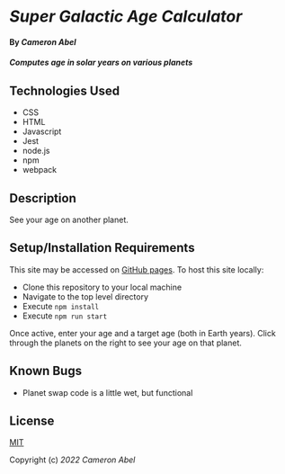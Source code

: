 # _Super Galactic Age Calculator_

#### By _**Cameron Abel**_

#### _Computes age in solar years on various planets_

## Technologies Used

- CSS
- HTML
- Javascript
- Jest
- node.js
- npm
- webpack

## Description

See your age on another planet.

## Setup/Installation Requirements

This site may be accessed on [GitHub pages](https://cameronabel.github.io/galactic-age-calculator/). To host this site locally:

- Clone this repository to your local machine
- Navigate to the top level directory
- Execute `npm install`
- Execute `npm run start`

Once active, enter your age and a target age (both in Earth years). Click through the planets on the right to see your age on that planet.

## Known Bugs

- Planet swap code is a little wet, but functional

## License

[MIT](https://opensource.org/licenses/MIT)

Copyright (c) _2022_ _Cameron Abel_
